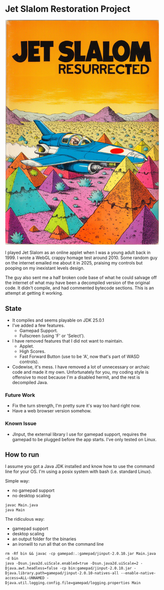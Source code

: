 # Jet Slalom Restoration Project

![AI Generated Cover](slalom.jpg?raw=true)

I played Jet Slalom as an online applet when I was a young adult back in 1999.
I wrote a WebGL crappy homage test around 2010.
Some random guy on the internet emailed me about it in 2025, praising my controls but pooping on my inexistant levels design.

The guy also sent me a half broken code base of what he could salvage off the internet of what may have been a decompiled version of the original code.
It didn't compile, and had commented bytecode sections.
This is an attempt at getting it working.

## State

- It compiles and seems playable on JDK 25.0.1
- I've added a few features.
  - Gamepad Support.
  - Fullscreen (using 'F' or 'Select').
- I have removed features that I did not want to maintain.
  - Applet.
  - High Scores.
  - Fast Forward Button (use to be 'A', now that's part of WASD controls).
- Codewise, it's mess. I have removed a lot of unnecessary or archaic code and made it my own. Unfortunately for you, my coding style is offensive to most because I'm a disabled hermit, and the rest is decompiled Java.

### Future Work

- Fix the turn strength, I'm pretty sure it's way too hard right now.
- Have a web browser version somehow.

### Known Issue

- JInput, the external library I use for gamepad support, requires the gamepad to be plugged before the app starts. I've only tested on Linux.

## How to run

I assume you got a Java JDK installed and know how to use the command line for your OS. I'm using a posix system with bash (i.e. standard Linux).

Simple way:
- no gamepad support
- no desktop scaling
```
javac Main.java
java Main
```

The ridiculous way:
- gamepad support
- desktop scaling
- an output folder for the binaries
- an ironwill to run all that on the command line
```
rm -Rf bin && javac -cp gamepad:.:gamepad/jinput-2.0.10.jar Main.java -d bin
java -Dsun.java2d.uiScale.enabled=true -Dsun.java2d.uiScale=2 -Djava.awt.headless=false -cp bin:gamepad/jinput-2.0.10.jar -Djava.library.path=gamepad/jinput-2.0.10-natives-all --enable-native-access=ALL-UNNAMED -Djava.util.logging.config.file=gamepad/logging.properties Main
```
